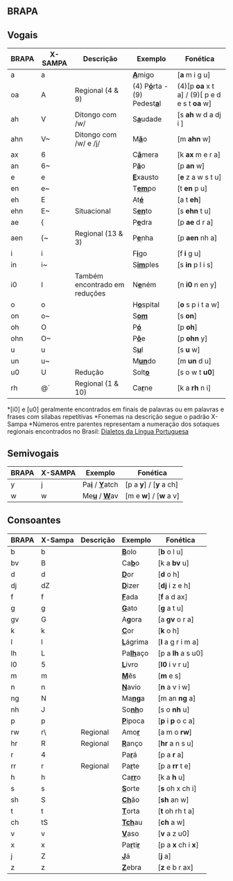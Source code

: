 ﻿## BRAPA

## Vogais
| BRAPA | X-SAMPA | Descrição | Exemplo | Fonética |
|--|--|--|--|--|
| a | a | | <ins>**A**</ins>migo | [**a** m i g u]  |
| oa | A | Regional (4 & 9) | (4) P<ins>**ó**</ins>rta - (9) Pedest<ins>**a**</ins>l | (4)[p **oa** x t a] / (9)[ p e d e s t **oa** w]  |
| ah | V | Ditongo com /w/| S<ins>**a**</ins>udade | [s **ah** w d a dj i ]  |
| ahn | V~ | Ditongo com /w/ e /j/ | M<ins>**ã**</ins>o | [m **ahn** w]  |
| ax | 6 | | C<ins>**â**</ins>mera | [k **ax** m e r a]  |
| an | 6~ | | P<ins>**ã**</ins>o | [p **an** w] |
| e | e | | <ins>**E**</ins>xausto | [**e** z a w s t u] |
| en | e~ | | T<ins>**em**</ins>po | [t **en** p u] |
| eh | E | | At<ins>**é**</ins> | [a t **eh**] |
| ehn | E~ | Situacional | S<ins>**en**</ins>to | [s **ehn** t u] |
| ae | { | | P<ins>**e**</ins>dra | [p **ae** d r a] |
| aen | {~ | Regional (13 & 3) | P<ins>**e**</ins>nha | [p **aen** nh a] |
| i | i | | F<ins>**i**</ins>go | [f **i** g u] |
| in | i~ | | S<ins>**im**</ins>ples | [s **in** p l i s] |
| i0 | I | Também encontrado em reduções | N<ins>**e**</ins>ném | [n **i0** n en y] |
| o | o | | H<ins>**o**</ins>spital | [**o** s p i t a w] |
| on | o~ | | S<ins>**om**</ins> | [s **on**] |
| oh | O | | P<ins>**ó**</ins> | [p **oh**] |
| ohn | O~ | | P<ins>**ô**</ins>e | [p **ohn** y] |
| u | u | | S<ins>**u**</ins>l | [s **u** w] |
| un | u~ | | M<ins>**un**</ins>do | [m **un** d u] |
| u0 | U | Redução | Solt<ins>**o**</ins> | [s o w t **u0**] |
| rh | @\` | Regional (1 & 10) | Ca<ins>**r**</ins>ne | [k a **rh** n i]  |

*\[i0] e \[u0] geralmente encontrados em finais de palavras ou em palavras e frases com sílabas repetitivas
*Fonemas na descrição segue o padrão X-Sampa
*Números entre parentes representam a numeração dos sotaques regionais encontrados no Brasil: [Dialetos da Língua Portuguesa](https://pt.wikipedia.org/wiki/Dialetos_da_língua_portuguesa#/media/Ficheiro:Br.pt.png)

## Semivogais
| BRAPA | X-SAMPA | Exemplo | Fonética |
|--|--|--|--|
| y | j | Pa<ins>**i**</ins> / <ins>**Y**</ins>atch | [p a **y**] / [**y** a ch] |
| w | w | Me<ins>**u**</ins> / <ins>**W**</ins>av | [m e **w**] / [**w** a v] |

## Consoantes
| BRAPA | X-Sampa | Descrição | Exemplo | Fonética |
|--|--|--|--|--|
| b | b |  | <ins>**B**</ins>olo | [**b** o l u] |
| bv | B |  | Ca<ins>**b**</ins>o | [k a **bv** u] |
| d | d |  | <ins>**D**</ins>or | [**d** o h] |
| dj| dZ |  | <ins>**D**</ins>izer | [**dj** i z e h] |
| f | f |  | <ins>**F**</ins>ada | [**f** a d ax] |
| g | g |  | <ins>**G**</ins>ato | [**g** a t u] |
| gv | G |  | A<ins>**g**</ins>ora | [a **gv** o r a] |
| k | k |  | <ins>**C**</ins>or | [**k** o h] |
| l | l |  | <ins>**L**</ins>ágrima | [**l** a g r i m a] |
| lh | L |  | Pa<ins>**lh**</ins>aço | [p a **lh** a s u0] |
| l0 | 5 |  | <ins>**L**</ins>ivro | [**l0** i v r u] |
| m | m |  | <ins>**M**</ins>ês | [**m** e s] |
| n | n |  | <ins>**N**</ins>avio | [**n** a v i w] |
| ng | N |  | Ma<ins>**ng**</ins>a | [m an **ng** a] |
| nh | J |  | So<ins>**nh**</ins>o | [s o **nh** u] |
| p | p |  | <ins>**P**</ins>ipoca | [**p** i **p** o c a] |
| rw | r\ | Regional | Amo<ins>**r**</ins> | [a m o **rw**] |
| hr | R | Regional | <ins>**R**</ins>anço | [**hr** a n s u] |
| r | 4 |  | Pa<ins>**r**</ins>á | [p a **r** a] |
| rr | r | Regional | Pa<ins>**r**</ins>te | [p a **rr** t e] |
| h | h |  | Ca<ins>**rr**</ins>o | [k a **h** u] |
| s | s |  | <ins>**S**</ins>orte | [**s** oh x ch i] |
| sh | S |  | <ins>**Ch**</ins>ão | [**sh** an w] |
| t | t |  | <ins>**T**</ins>orta | [**t** oh rh t a] |
| ch | tS |  | <ins>**Tch**</ins>au | [**ch** a w] |
| v | v |  | <ins>**V**</ins>aso | [**v** a z u0] |
| x | x |  | Pa<ins>**r**</ins>ti<ins>**r**</ins> | [p a **x** ch i **x**] |
| j | Z |  | <ins>**J**</ins>á | [**j** a] |
| z | z |  | <ins>**Z**</ins>ebra | [**z** e b r ax] |

